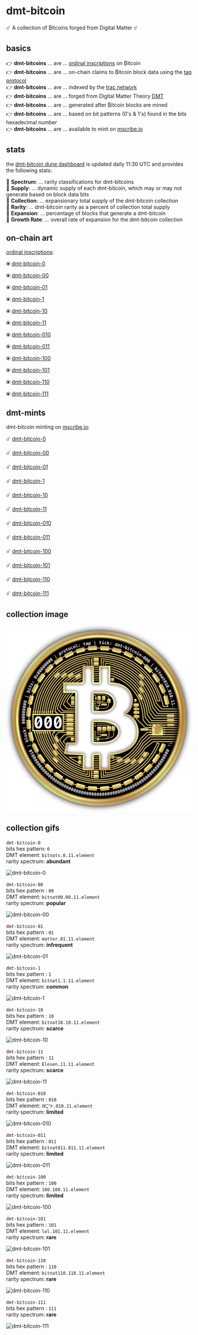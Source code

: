 # dmt-bitcoin  

☄️ A collection of ₿itcoins forged from Digital Matter ☄️

## basics

👉 **dmt-bitcoins** ... are ... [ordinal inscriptions](https://docs.ordinals.com/) on ₿itcoin  
👉 **dmt-bitcoins** ... are ... on-chain claims to ₿itcoin block data using the [tap protocol](https://github.com/Trac-Systems/tap-protocol-specs)  
👉 **dmt-bitcoins** ... are ... indexed by the [trac network](https://trac.network)  
👉 **dmt-bitcoins** ... are ... forged from Digital Matter Theory [DMT](https://digital-matter-theory.gitbook.io/digital-matter-theory)  
👉 **dmt-bitcoins** ... are ... generated after ₿itcoin blocks are mined  
👉 **dmt-bitcoins** ... are ... based on bit patterns (0's & 1's) found in the bits hexadecimal number  
👉 **dmt-bitcoins** ... are ... available to mint on [mscribe.io](https://mscribe.io/nats?t=latest)  

## stats

the [dmt-bitcoin dune dashboard](https://dune.com/bitgnat/dmt-bitcoin) is updated daily 11:30 UTC and provides the following stats:  

📙 **Spectrum**: ... rarity classifications for dmt-bitcoins  
📙 **Supply**: ... dynamic supply of each dmt-bitcoin, which may or may not generate based on block data bits  
📙 **Collection**: ... expansionary total supply of the dmt-bitcoin collection  
📙 **Rarity**: ... dmt-bitcoin rarity as a percent of collection total supply  
📙 **Expansion**: ... percentage of blocks that generate a dmt-bitcoin  
📙 **Growth Rate**: ... overall rate of expansion for the dmt-bitcoin collection    

## on-chain art

[ordinal inscriptions](https://ordinals.com):

⦿ [dmt-bitcoin-0](https://ordinals.com/inscription/79fba8825654ff5cc64e3783cde119151a8c96d9995a3c9a912eb2cb3de779e4i0)  

⦿ [dmt-bitcoin-00](https://ordinals.com/inscription/79fba8825654ff5cc64e3783cde119151a8c96d9995a3c9a912eb2cb3de779e4i1)  

⦿ [dmt-bitcoin-01](https://ordinals.com/inscription/79fba8825654ff5cc64e3783cde119151a8c96d9995a3c9a912eb2cb3de779e4i3)  

⦿ [dmt-bitcoin-1](https://ordinals.com/inscription/79fba8825654ff5cc64e3783cde119151a8c96d9995a3c9a912eb2cb3de779e4i2)  

⦿ [dmt-bitcoin-10](https://ordinals.com/inscription/79fba8825654ff5cc64e3783cde119151a8c96d9995a3c9a912eb2cb3de779e4i4)  

⦿ [dmt-bitcoin-11](https://ordinals.com/inscription/79fba8825654ff5cc64e3783cde119151a8c96d9995a3c9a912eb2cb3de779e4i6)  

⦿ [dmt-bitcoin-010](https://ordinals.com/inscription/79fba8825654ff5cc64e3783cde119151a8c96d9995a3c9a912eb2cb3de779e4i5)  

⦿ [dmt-bitcoin-011](https://ordinals.com/inscription/79fba8825654ff5cc64e3783cde119151a8c96d9995a3c9a912eb2cb3de779e4i7)  

⦿ [dmt-bitcoin-100](https://ordinals.com/inscription/79fba8825654ff5cc64e3783cde119151a8c96d9995a3c9a912eb2cb3de779e4i8)  

⦿ [dmt-bitcoin-101](https://ordinals.com/inscription/79fba8825654ff5cc64e3783cde119151a8c96d9995a3c9a912eb2cb3de779e4i9)  

⦿ [dmt-bitcoin-110](https://ordinals.com/inscription/79fba8825654ff5cc64e3783cde119151a8c96d9995a3c9a912eb2cb3de779e4i10)  

⦿ [dmt-bitcoin-111](https://ordinals.com/inscription/79fba8825654ff5cc64e3783cde119151a8c96d9995a3c9a912eb2cb3de779e4i11)  

## dmt-mints

dmt-bitcoin minting on [mscribe.io](https://mscribe.io/nats?t=latest):

☄️ [dmt-bitcoin-0](https://mscribe.io/nats/)  

☄️ [dmt-bitcoin-00](https://mscribe.io/nats/)  

☄️ [dmt-bitcoin-01](https://mscribe.io/nats/)  

☄️ [dmt-bitcoin-1](https://mscribe.io/nats/)  

☄️ [dmt-bitcoin-10](https://mscribe.io/nats/)  

☄️ [dmt-bitcoin-11](https://mscribe.io/nats/)  

☄️ [dmt-bitcoin-010](https://mscribe.io/nats/)  

☄️ [dmt-bitcoin-011](https://mscribe.io/nats/)  

☄️ [dmt-bitcoin-100](https://mscribe.io/nats/)  

☄️ [dmt-bitcoin-101](https://mscribe.io/nats/)  

☄️ [dmt-bitcoin-110](https://mscribe.io/nats/)  

☄️ [dmt-bitcoin-111](https://mscribe.io/nats/)  

## collection image

![dmt-bitcoin](pngs/000.png)

## collection gifs

`dmt-bitcoin-0`    
bits hex pattern: `0`  
DMT element: `bitnats.0.11.element`  
rarity spectrum: **abundant**  

![dmt-bitcoin-0](gifs/dmt-btc-scroll-0.gif)

`dmt-bitcoin-00`  
bits hex pattern : `00`  
DMT element: `bitnat00.00.11.element`  
rarity spectrum: **popular**  

![dmt-bitcoin-00](gifs/dmt-btc-scroll-00.gif)

`dmt-bitcoin-01`  
bits hex pattern : `01`  
DMT element: `matter.01.11.element`  
rarity spectrum: **infrequent**  

![dmt-bitcoin-01](gifs/dmt-btc-scroll-01.gif)

`dmt-bitcoin-1`  
bits hex pattern : `1`  
DMT element: `bitnat1.1.11.element`  
rarity spectrum: **common**  

![dmt-bitcoin-1](gifs/dmt-btc-scroll-1.gif)

`dmt-bitcoin-10`  
bits hex pattern : `10`  
DMT element: `bitnat10.10.11.element`  
rarity spectrum: **scarce**  

![dmt-bitcoin-10](gifs/dmt-btc-scroll-10.gif)

`dmt-bitcoin-11`  
bits hex pattern : `11`  
DMT element: `Eleven.11.11.element`  
rarity spectrum: **scarce**  

![dmt-bitcoin-11](gifs/dmt-btc-scroll-11.gif)

`dmt-bitcoin-010`  
bits hex pattern : `010`  
DMT element: `ᘛ⁐̤ᕐᐷ.010.11.element`  
rarity spectrum: **limited**  

![dmt-bitcoin-010](gifs/dmt-btc-scroll-010.gif)

`dmt-bitcoin-011`  
bits hex pattern : `011`  
DMT element: `bitnat011.011.11.element`  
rarity spectrum: **limited**  

![dmt-bitcoin-011](gifs/dmt-btc-scroll-011.gif)

`dmt-bitcoin-100`  
bits hex pattern : `100`  
DMT element: `100.100.11.element`  
rarity spectrum: **limited**  

![dmt-bitcoin-100](gifs/dmt-btc-scroll-100.gif)

`dmt-bitcoin-101`  
bits hex pattern : `101`  
DMT element: `lol.101.11.element`  
rarity spectrum: **rare**  

![dmt-bitcoin-101](images/)

`dmt-bitcoin-110`  
bits hex pattern : `110`  
DMT element: `bitnat110.110.11.element`  
rarity spectrum: **rare**  

![dmt-bitcoin-110](images/)

`dmt-bitcoin-111`  
bits hex pattern : `111`  
rarity spectrum: **rare**  

![dmt-bitcoin-111](images/)
